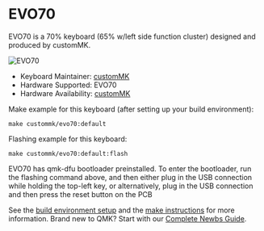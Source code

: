 # EVO70

EVO70 is a 70% keyboard (65% w/left side function cluster) designed and produced by customMK. 

![EVO70](https://i.imgur.com/JBiQF8C.jpg)

* Keyboard Maintainer: [customMK](https://github.com/customMK)
* Hardware Supported: EVO70
* Hardware Availability: [customMK](https://shop.custommk.com/collections/evo70/products/evo70)

Make example for this keyboard (after setting up your build environment):

    make custommk/evo70:default

Flashing example for this keyboard:

    make custommk/evo70:default:flash

EVO70 has qmk-dfu bootloader preinstalled. To enter the bootloader, run the flashing command above, and then either plug in the USB connection while holding the top-left key, or alternatively, plug in the USB connection and then press the reset button on the PCB

See the [build environment setup](https://docs.qmk.fm/#/getting_started_build_tools) and the [make instructions](https://docs.qmk.fm/#/getting_started_make_guide) for more information. Brand new to QMK? Start with our [Complete Newbs Guide](https://docs.qmk.fm/#/newbs).

